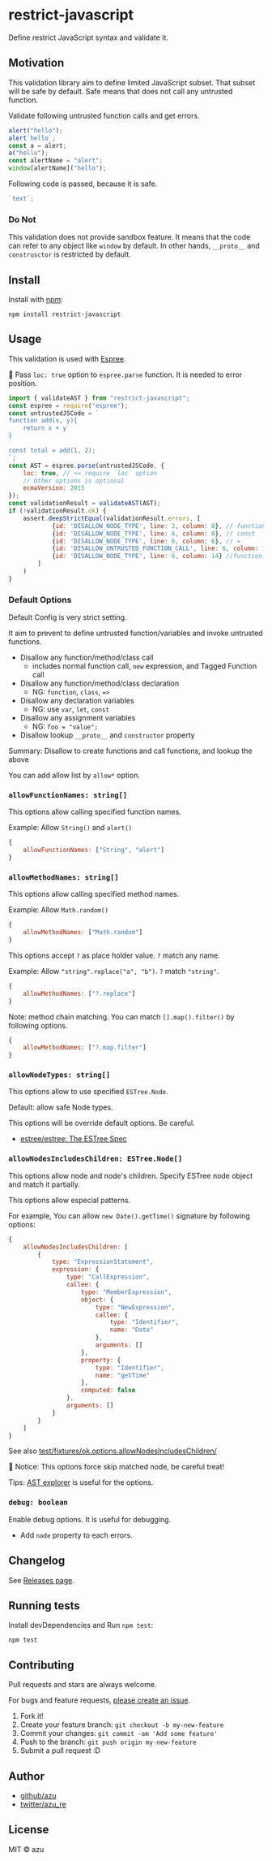# restrict-javascript

Define restrict JavaScript syntax and validate it.

## Motivation

This validation library aim to define limited JavaScript subset.
That subset will be safe by default.
Safe means that does not call any untrusted function.

Validate following untrusted function calls and get errors. 

```js
alert("hello");
alert`hello`;
const a = alert;
a("hello");
const alertName = "alert";
window[alertName]("hello");
```

Following code is passed, because it is safe.

```js
`text`;
``` 

### Do Not

This validation does not provide sandbox feature.
It means that the code can refer to any object like `window` by default.
In other hands, `__proto__` and `construsctor` is restricted by default. 

## Install

Install with [npm](https://www.npmjs.com/):

    npm install restrict-javascript

## Usage

This validation is used with [Espree](https://github.com/eslint/espree).

:memo: Pass `loc: true` option to `espree.parse` function. It is needed to error position. 

```js
import { validateAST } from "restrict-javascript";
const espree = require("espree");
const untrustedJSCode = `
function add(x, y){
    return x + y
}

const total = add(1, 2);
`;
const AST = espree.parse(untrustedJSCode, {
    loc: true, // <= require `loc` option
    // Other options is optional
    ecmaVersion: 2015
});
const validationResult = validateAST(AST);
if (!validationResult.ok) {
    assert.deepStrictEqual(validationResult.errors, [
            {id: 'DISALLOW_NODE_TYPE', line: 2, column: 0}, // function
            {id: 'DISALLOW_NODE_TYPE', line: 6, column: 0}, // const
            {id: 'DISALLOW_NODE_TYPE', line: 6, column: 6}, // =
            {id: 'DISALLOW_UNTRUSTED_FUNCTION_CALL', line: 6, column: 14}, // add(1, 2)
            {id: 'DISALLOW_NODE_TYPE', line: 6, column: 14} //function call node
        ]
    )
}
```

### Default Options

Default Config is very strict setting.

It aim to prevent to define untrusted function/variables and invoke untrusted functions. 

- Disallow any function/method/class call
    - includes normal function call, `new` expression, and Tagged Function call
- Disallow any function/method/class declaration
    - NG: `function`, `class`, `=>`
- Disallow any declaration variables
    - NG: use `var`, `let`, `const`
- Disallow any assignment variables
    - NG: `foo = "value";`
- Disallow lookup `__proto__` and `constructor` property

Summary: Disallow to create functions and call functions, and lookup the above

You can add allow list by `allow*` option.

### `allowFunctionNames: string[]`

This options allow calling specified function names.

Example: Allow `String()` and `alert()`

```js
{
    allowFunctionNames: ["String", "alert"]
}
```

### `allowMethodNames: string[]`

This options allow calling specified method names.

Example: Allow `Math.random()`

```js
{
    allowMethodNames: ["Math.random"]
}
```

This options accept `?` as place holder value. `?` match any name.

Example: Allow `"string".replace("a", "b")`.
`?` match `"string"`.

```js
{
    allowMethodNames: ["?.replace"]
}
```

Note: method chain matching.
You can match `[].map().filter()` by following options.

```js
{
    allowMethodNames: ["?.map.filter"]
}
```

### `allowNodeTypes: string[]`

This options allow to use specified `ESTree.Node`.

Default: allow safe Node types.

This options will be override default options. Be careful.

- [estree/estree: The ESTree Spec](https://github.com/estree/estree)

### `allowNodesIncludesChildren: ESTree.Node[]`

This options allow node and node's children.
Specify ESTree node object and match it partially.

This options allow especial patterns.

For example, You can allow `new Date().getTime()` signature by following options:

```js
{
    allowNodesIncludesChildren: [
        {
            type: "ExpressionStatement",
            expression: {
                type: "CallExpression",
                callee: {
                    type: "MemberExpression",
                    object: {
                        type: "NewExpression",
                        callee: {
                            type: "Identifier",
                            name: "Date"
                        },
                        arguments: []
                    },
                    property: {
                        type: "Identifier",
                        name: "getTime"
                    },
                    computed: false
                },
                arguments: []
            }
        }
    ]
}
```

See also [test/fixtures/ok.options.allowNodesIncludesChildren/](test/fixtures/ok.options.allowNodesIncludesChildren/) 

:memo: Notice: This options force skip matched node, be careful treat!

Tips: [AST explorer](https://astexplorer.net/) is useful for the options.

### `debug: boolean`

Enable debug options. It is useful for debugging.

- Add `node` property to each errors. 

## Changelog

See [Releases page](https://github.com/azu/restrict-javascript/releases).

## Running tests

Install devDependencies and Run `npm test`:

    npm test

## Contributing

Pull requests and stars are always welcome.

For bugs and feature requests, [please create an issue](https://github.com/azu/restrict-javascript/issues).

1. Fork it!
2. Create your feature branch: `git checkout -b my-new-feature`
3. Commit your changes: `git commit -am 'Add some feature'`
4. Push to the branch: `git push origin my-new-feature`
5. Submit a pull request :D

## Author

- [github/azu](https://github.com/azu)
- [twitter/azu_re](https://twitter.com/azu_re)

## License

MIT © azu
